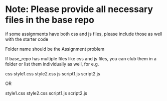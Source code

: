 # Note: Please provide all necessary files in the base repo
if some assignments have both css and js files, please include those as well with the starter code

Folder name should be the Assignment problem

If base_repo has multiple files like css and js files, you can club them in a folder or list them individually as well, for e.g.

css
  style1.css
  style2.css
js
  script1.js
  script2.js

OR

style1.css
style2.css
script1.js
script2.js
